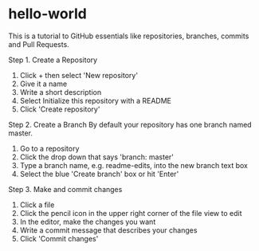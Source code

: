 # hello-world
This is a tutorial to GitHub essentials like repositories, branches, commits and Pull Requests.

Step 1. Create a Repository
1. Click + then select 'New repository'
2. Give it a name
3. Write a short description
4. Select Initialize this repository with a README
5. Click 'Create repository'

Step 2. Create a Branch
By default your repository has one branch named master.
1. Go to a repository
2. Click the drop down that says 'branch: master'
3. Type a branch name, e.g. readme-edits, into the new branch text box
4. Select the blue 'Create branch' box or hit 'Enter'

Step 3. Make and commit changes
1. Click a file
2. Click the  pencil icon in the upper right corner of the file view to edit
3. In the editor, make the changes you want
4. Write a commit message that describes your changes
5. Click 'Commit changes'
